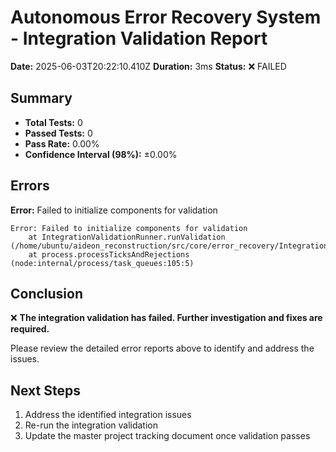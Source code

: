 # Autonomous Error Recovery System - Integration Validation Report

**Date:** 2025-06-03T20:22:10.410Z
**Duration:** 3ms
**Status:** ❌ FAILED

## Summary

- **Total Tests:** 0
- **Passed Tests:** 0
- **Pass Rate:** 0.00%
- **Confidence Interval (98%):** ±0.00%

## Errors

**Error:** Failed to initialize components for validation

```
Error: Failed to initialize components for validation
    at IntegrationValidationRunner.runValidation (/home/ubuntu/aideon_reconstruction/src/core/error_recovery/IntegrationValidationRunner.js:171:17)
    at process.processTicksAndRejections (node:internal/process/task_queues:105:5)
```

## Conclusion

❌ **The integration validation has failed. Further investigation and fixes are required.**

Please review the detailed error reports above to identify and address the issues.

## Next Steps

1. Address the identified integration issues
2. Re-run the integration validation
3. Update the master project tracking document once validation passes
